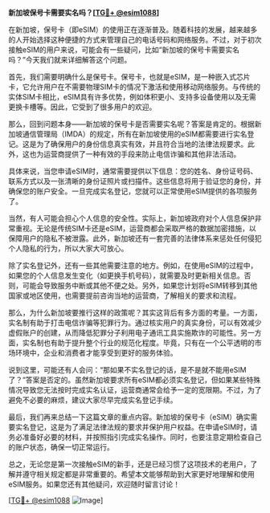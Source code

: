 **新加坡保号卡需要实名吗？[[TG💪+ @esim1088](https://t.me/s/esim1088)]**

在新加坡，保号卡（即eSIM）的使用正在逐渐普及。随着科技的发展，越来越多的人开始选择这种便捷的方式来管理自己的电话号码和网络服务。不过，对于初次接触eSIM的用户来说，可能会有一些疑问，比如“新加坡的保号卡需要实名吗？”今天我们就来详细解答这个问题。

首先，我们需要明确什么是保号卡。保号卡，也就是eSIM，是一种嵌入式芯片卡，它允许用户在不需要物理SIM卡的情况下激活和使用移动网络服务。与传统的实体SIM卡相比，eSIM具有许多优势，例如体积更小、支持多设备使用以及无需更换卡槽等。因此，它受到了很多用户的欢迎。

那么，回到问题本身——新加坡的保号卡是否需要实名呢？答案是肯定的。根据新加坡通信管理局（IMDA）的规定，所有在新加坡使用的eSIM都需要进行实名登记。这是为了确保用户的身份信息真实有效，并且符合当地的法律法规要求。此外，这也为运营商提供了一种有效的手段来防止电信诈骗和其他非法活动。

具体来说，当您申请eSIM时，通常需要提供以下信息：您的姓名、身份证号码、联系方式以及一张清晰的身份证照片或扫描件。这些信息将用于验证您的身份，并确保您的账户安全。一旦完成实名登记，您就可以正常使用eSIM提供的各项服务了。

当然，有人可能会担心个人信息的安全性。实际上，新加坡政府对个人信息保护非常重视。无论是传统SIM卡还是eSIM，运营商都会采取严格的数据加密措施，以保障用户的隐私不被泄露。此外，新加坡还有一套完善的法律体系来惩处任何侵犯个人隐私的行为，所以大家大可放心。

除了实名登记外，还有一些其他需要注意的地方。例如，在使用eSIM的过程中，如果您的个人信息发生变化（如更换手机号码），就需要及时更新相关信息。否则，可能会导致服务中断或其他不便之处。另外，如果您计划将eSIM转移到其他国家或地区使用，也需要提前咨询当地的运营商，了解相关的要求和流程。

那么，为什么新加坡要推行这样的政策呢？其实这背后有多方面的考量。一方面，实名制有助于打击电信诈骗等犯罪行为。通过核实用户的真实身份，可以有效减少虚假账户的创建，从而降低犯罪分子利用电子通讯工具实施欺诈的可能性。另一方面，实名制也有助于提升整个行业的规范化程度。毕竟，只有在一个公平透明的市场环境中，企业和消费者才能享受到更好的服务体验。

说到这里，可能还有人会问：“那如果不实名登记的话，是不是就不能用eSIM了？”答案是否定的。虽然新加坡要求所有eSIM都必须实名登记，但如果某些特殊情况导致您无法按时完成实名认证，运营商通常会给予一定的宽限期。不过，为了避免不必要的麻烦，建议大家尽早完成实名登记手续。

最后，我们再来总结一下这篇文章的重点内容。新加坡的保号卡（eSIM）确实需要实名登记，这是为了满足法律法规的要求并保护用户权益。在申请eSIM时，请务必准备好必要的材料，并按照指引完成实名操作。同时，也要注意定期检查自己的账户状态，确保一切正常运行。

总之，无论您是第一次接触eSIM的新手，还是已经习惯了这项技术的老用户，了解并遵守相关规定都是非常重要的。希望本文能够帮助到大家更好地理解和使用eSIM服务。如果您还有其他疑问，欢迎随时留言讨论！

[[TG💪+ @esim1088](https://t.me/s/esim1088) ![Image](https://i.postimg.cc/4NQfJmqS/Snipaste-2025-05-13-00-14-12.png)]